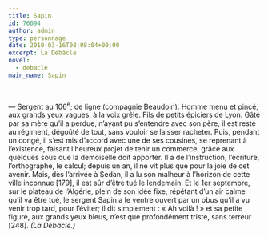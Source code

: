 ```yaml
---
title: Sapin
id: 76094
author: admin
type: personnage
date: 2010-03-16T08:08:04+00:00
excerpt: La Débâcle
novel:
  - debacle
main_name: Sapin

---
```

— Sergent au 106<sup>e</sup>; de ligne (compagnie Beaudoin). Homme menu et pincé, aux grands yeux vagues, à la voix grêle. Fils de petits épiciers de Lyon. Gâté par sa mère qu&rsquo;il a perdue, n&rsquo;ayant pu s&rsquo;entendre avec son père, il est resté au régiment, dégoûté de tout, sans vouloir se laisser racheter. Puis, pendant un congé, il s&rsquo;est mis d&rsquo;accord avec une de ses cousines, se reprenant à l&rsquo;existence, faisant l&rsquo;heureux projet de tenir un commerce, grâce aux quelques sous que la demoiselle doit apporter. Il a de l&rsquo;instruction, l&rsquo;écriture, l&rsquo;orthographe, le calcul; depuis un an, il ne vit plus que pour la joie de cet avenir. Mais, dès l&rsquo;arrivée à Sedan, il a lu son malheur à l&rsquo;horizon de cette ville inconnue [179], il est sûr d&rsquo;être tué le lendemain. Et le 1er septembre, sur le plateau de l&rsquo;Algérie, plein de son idée fixe, répétant d&rsquo;un air calme qu&rsquo;il va être tué, le sergent Sapin a le ventre ouvert par un obus qu&rsquo;il a vu venir trop tard, pour l&rsquo;éviter; il dit simplement : « Ah voilà ! » et sa petite figure, aux grands yeux bleus, n&rsquo;est que profondément triste, sans terreur [248]. _(La Débâcle.)_